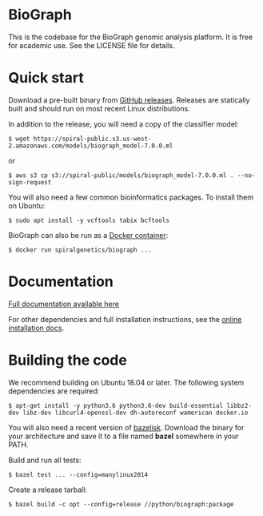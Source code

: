 # BioGraph

This is the codebase for the BioGraph genomic analysis platform. It is free for academic use. See the LICENSE file for details.

# Quick start

Download a pre-built binary from [GitHub releases](https://github.com/spiralgenetics/biograph/releases/).
Releases are statically built and should run on most recent Linux distributions.

In addition to the release, you will need a copy of the classifier model:

    $ wget https://spiral-public.s3.us-west-2.amazonaws.com/models/biograph_model-7.0.0.ml

or

    $ aws s3 cp s3://spiral-public/models/biograph_model-7.0.0.ml . --no-sign-request

You will also need a few common bioinformatics packages. To install them on Ubuntu:

    $ sudo apt install -y vcftools tabix bcftools

BioGraph can also be run as a [Docker container](https://hub.docker.com/repository/docker/spiralgenetics/biograph):

    $ docker run spiralgenetics/biograph ...

# Documentation

[Full documentation available here](https://www.notion.so/BioGraph-v7-User-s-Guide-d10aa3ab4db9482f954a935ea080c552)

For other dependencies and full installation instructions, see the [online installation docs](https://www.notion.so/spiralgenetics/Installation-8105bf74808a4b9e822a77fd4ad6cbf2).

# Building the code

We recommend building on Ubuntu 18.04 or later. The following system dependencies are required:

    $ apt-get install -y python3.6 python3.6-dev build-essential libbz2-dev libz-dev libcurl4-openssl-dev dh-autoreconf wamerican docker.io

You will also need a recent version of [bazelisk](https://github.com/bazelbuild/bazelisk/releases/latest). 
Download the binary for your architecture and save it to a file named **bazel** somewhere in your PATH.

Build and run all tests:

    $ bazel test ... --config=manylinux2014

Create a release tarball:

    $ bazel build -c opt --config=release //python/biograph:package
